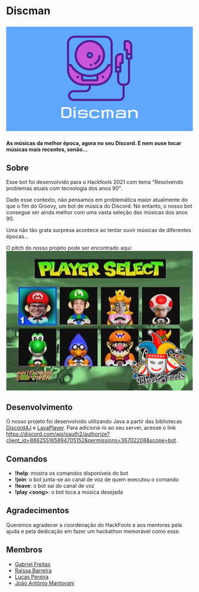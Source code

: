 # Discman
![Logo do Discman](discman-photo.jpg)

**As músicas da melhor época, agora no seu Discord. E nem ouse tocar músicas mais recentes, senão...**


## Sobre
Esse bot foi desenvolvido para o Hackfools 2021 com tema "Resolvendo problemas atuais com tecnologia dos anos 90".

Dado esse contexto, não pensamos em problemática maior atualmente do que o fim do Groovy, um bot de música do Discord. No entanto, o nosso bot consegue ser ainda melhor com uma vasta seleção das músicas dos anos 90.

Uma não tão grata surpresa acontece ao tentar ouvir músicas de diferentes épocas...

O pitch do nosso projeto pode ser encontrado aqui:
[![Capa do vídeo](group.jpg)](https://youtu.be/MU6i8Ro1wi8 "HackFools2021 - Grupo 07 - DISCOrd")

## Desenvolvimento
O nosso projeto foi desenvolvido utilizando Java a partir das bibliotecas [Discord4J](https://github.com/Discord4J/Discord4J) e [LavaPlayer](https://github.com/sedmelluq/lavaplayer).
Para adicioná-lo ao seu server, acesse o link https://discord.com/api/oauth2/authorize?client_id=886255165894705152&permissions=36702208&scope=bot.

## Comandos

* **!help**: mostra os comandos disponíveis do bot
* **!join**: o bot junta-se ao canal de voz de quem executou o comando
* **!leave**: o bot sai do canal de voz
* **!play &lt;song&gt;**: o bot toca a música desejada

## Agradecimentos
Queremos agradecer a coordenação do HackFools e aos mentores pela ajuda e pela dedicação em fazer um hackathon memorável como esse.

## Membros
* [Gabriel Freitas](https://github.com/kibonusp)
* [Raíssa Barreira](https://github.com/rtbarreira)
* [Lucas Pereira](https://github.com/ImLusca)
* [João Antônio Mantovani](https://github.com/Joaomantovani32)
